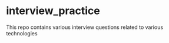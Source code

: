 # interview_practice
This repo contains various interview questions related to various technologies
